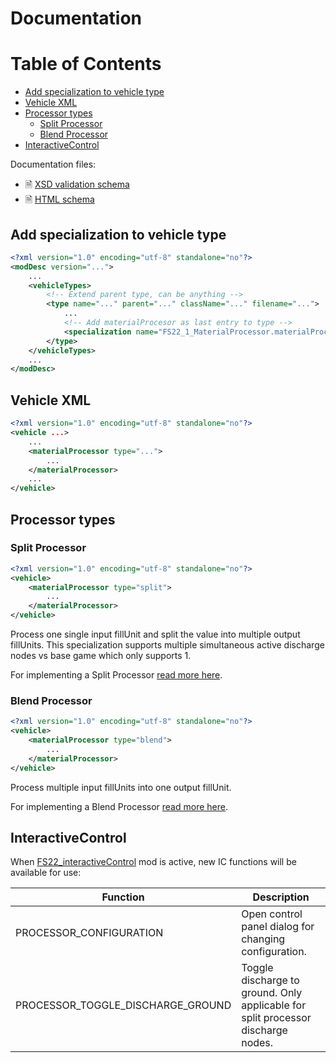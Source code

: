 # Documentation

# Table of Contents

- [Add specialization to vehicle type](#add-specialization-to-vehicle-type)
- [Vehicle XML](#vehicle-xml)
- [Processor types](#processor-types)
  - [Split Processor](#split-processor)
  - [Blend Processor](#blend-processor)
- [InteractiveControl](#interactivecontrol)

Documentation files:
- 🗎 [XSD validation schema](./schema/materialProcessor.xsd)
- 🗎 [HTML schema](./schema/materialProcessor.html)

## Add specialization to vehicle type

```xml
<?xml version="1.0" encoding="utf-8" standalone="no"?>
<modDesc version="...">
    ...
    <vehicleTypes>
        <!-- Extend parent type, can be anything -->
        <type name="..." parent="..." className="..." filename="...">
            ...
            <!-- Add materialProcesor as last entry to type -->
            <specialization name="FS22_1_MaterialProcessor.materialProcessor" />
        </type>
    </vehicleTypes>
    ...
</modDesc>
```

## Vehicle XML
```xml
<?xml version="1.0" encoding="utf-8" standalone="no"?>
<vehicle ...>
    ...
    <materialProcessor type="...">
        ...
    </materialProcessor>
    ...
</vehicle>
```

## Processor types

### Split Processor

```xml
<?xml version="1.0" encoding="utf-8" standalone="no"?>
<vehicle>
    <materialProcessor type="split">
        ...
    </materialProcessor>
</vehicle>
```

Process one single input fillUnit and split the value into multiple output fillUnits. This specialization supports multiple simultaneous active discharge nodes vs base game which only supports 1.

For implementing a Split Processor [read more here](./PROCESSOR_SPLIT.md).


### Blend Processor

```xml
<?xml version="1.0" encoding="utf-8" standalone="no"?>
<vehicle>
    <materialProcessor type="blend">
        ...
    </materialProcessor>
</vehicle>
```

Process multiple input fillUnits into one output fillUnit.

For implementing a Blend Processor [read more here](./PROCESSOR_BLEND.md).

## InteractiveControl

When [FS22_interactiveControl](https://www.farming-simulator.com/mod.php?mod_id=259051) mod is active, new IC functions will be available for use:

| Function | Description |
|----------|-------------|
| PROCESSOR_CONFIGURATION | Open control panel dialog for changing configuration. |
| PROCESSOR_TOGGLE_DISCHARGE_GROUND | Toggle discharge to ground. Only applicable for split processor discharge nodes. |
